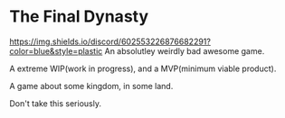# The Final Dynasty
https://img.shields.io/discord/602553226876682291?color=blue&style=plastic
An absolutley weirdly bad awesome game.

A extreme WIP(work in progress), and a MVP(minimum viable product).

A game about some kingdom, in some land.

Don't take this seriously.
